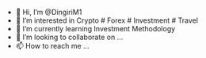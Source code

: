 - 👋 Hi, I’m @DingiriM1
- 👀 I’m interested in Crypto # Forex # Investment # Travel
- 🌱 I’m currently learning Investment Methodology
- 💞️ I’m looking to collaborate on ...
- 📫 How to reach me ...

<!---
DingiriM1/DingiriM1 is a ✨ special ✨ repository because its `README.md` (this file) appears on your GitHub profile.
You can click the Preview link to take a look at your changes.
--->
